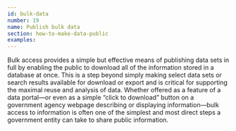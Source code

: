```yaml
---
id: bulk-data
number: 19
name: Publish bulk data
section: how-to-make-data-public
examples: 
---
```


<p>Bulk access provides a simple but effective means of publishing data sets in full by enabling the public to download all of the information stored in a database at once. This is a step beyond simply making select data sets or search results available for download or export and is critical for supporting the maximal reuse and analysis of data. Whether offered as a feature of a data portal—or even as a simple “click to download” button on a government agency webpage describing or displaying information—bulk access to information is often one of the simplest and most direct steps a government entity can take to share public information.</p>